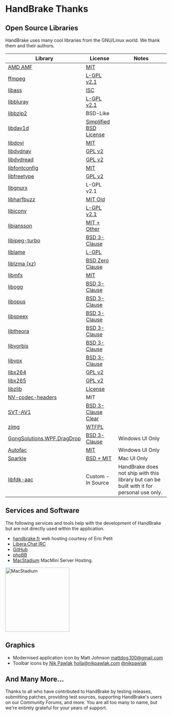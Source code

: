 # HandBrake Thanks

## Open Source Libraries

HandBrake uses many cool libraries from the GNU/Linux world. We thank them and their authors.

| Library | License | Notes |
| ------- | ------- | ----- |
| [AMD AMF](https://github.com/GPUOpen-LibrariesAndSDKs/AMF) | [MIT](https://github.com/GPUOpen-LibrariesAndSDKs/AMF?tab=License-1-ov-file#readme) ||
| [ffmpeg](https://ffmpeg.org/) | [L-GPL v2.1](https://git.ffmpeg.org/gitweb/ffmpeg.git/blob_plain/refs/heads/master:/COPYING.LGPLv2.1) ||
| [libass](https://github.com/libass/libass) | [ISC](https://github.com/libass/libass?tab=ISC-1-ov-file#readme) ||
| [libbluray](https://www.videolan.org/developers/libbluray.html) | [L-GPL v2.1](https://code.videolan.org/videolan/libbluray/-/blob/master/COPYING) ||
| [libbzip2](https://sourceforge.net/projects/bzip2/) | BSD-Like ||
| [libdav1d](https://code.videolan.org/videolan/dav1d) | [Simplified BSD License](https://code.videolan.org/videolan/dav1d/-/blob/master/COPYING?ref_type=heads) ||
| [libdovi](https://github.com/quietvoid/dovi_tool) | [MIT](https://github.com/quietvoid/dovi_tool/blob/main/LICENSE) ||
| [libdvdnav](https://www.videolan.org/developers/libdvdnav.html) | [GPL v2](https://code.videolan.org/videolan/libdvdnav/-/blob/master/COPYING) ||
| [libdvdread](https://www.videolan.org/developers/libdvdnav.html) | [GPL v2](https://code.videolan.org/videolan/libdvdread/-/blob/master/COPYING) ||
| [libfontconfig](https://freedesktop.org/wiki/Software/fontconfig/) | [MIT](https://gitlab.freedesktop.org/fontconfig/fontconfig/-/blob/main/COPYING) ||
| [libfreetype](https://freetype.org/) | [GPL v2](https://freetype.org/license.html) ||
| [libgnurx](https://sourceforge.net/projects/mingw/files/Other/UserContributed/regex/mingw-regex-2.5.1/) | L-GPL v2.1 ||
| [libharfbuzz](https://www.freedesktop.org/wiki/Software/HarfBuzz/) | [MIT Old](https://github.com/harfbuzz/harfbuzz?tab=License-1-ov-file#readme) ||
| [libiconv](https://www.gnu.org/software/libiconv/) | [L-GPL v2.1](https://www.gnu.org/licenses/old-licenses/lgpl-2.1.en.html) ||
| [libjansson](http://www.digip.org/jansson/) | [MIT + Other](https://github.com/akheron/jansson?tab=License-1-ov-file#readme) ||
| [libjpeg-turbo](https://github.com/libjpeg-turbo/libjpeg-turbo) | [BSD 3-Clause](https://github.com/libjpeg-turbo/libjpeg-turbo?tab=License-1-ov-file#readme) ||
| [liblame](http://lame.sourceforge.net/) | [L-GPL](https://lame.sourceforge.io/) ||
| [liblzma (xz)](https://tukaani.org/xz/) | [BSD Zero Clause](https://git.tukaani.org/?p=xz.git;a=blob;f=COPYING.0BSD) ||
| [libmfx](https://github.com/intel/libvpl) | [MIT](https://github.com/intel/libvpl/blob/main/LICENSE) ||
| [libogg](https://xiph.org/ogg/) | [BSD 3-Clause](https://gitlab.xiph.org/xiph/ogg/-/blob/master/COPYING) ||
| [libopus](https://www.opus-codec.org/) | [BSD 3-Clause](https://www.opus-codec.org/license/) ||
| [libspeex](https://www.speex.org/) | [BSD 3-Clause](https://gitlab.xiph.org/xiph/speex/-/blob/master/COPYING) ||
| [libtheora](https://theora.org/) | [BSD 3-Clause](https://gitlab.xiph.org/xiph/theora/-/blob/master/COPYING) ||
| [libvorbis](http://vorbis.com/) | [BSD 3-Clause](https://gitlab.xiph.org/xiph/vorbis/-/blob/master/COPYING) ||
| [libvpx](https://github.com/webmproject/libvpx/) |[BSD 3-Clause](https://github.com/webmproject/libvpx/?tab=BSD-3-Clause-1-ov-file#readme) ||
| [libx264](https://www.videolan.org/developers/x264.html) | [GPL v2](https://www.videolan.org/developers/x264.html) ||
| [libx265](http://x265.org/) | [GPL v2](https://www.x265.org/x265-licensing-faq/) ||
| [libzlib](http://zlib.net/) | [License](https://zlib.net/zlib_license.html) ||
| [NV-codec-headers](https://git.videolan.org/?p=ffmpeg/nv-codec-headers.git) | MIT ||
| [SVT-AV1](https://gitlab.com/AOMediaCodec/SVT-AV1) | [BSD 3-Clause Clear](https://gitlab.com/AOMediaCodec/SVT-AV1/-/blob/master/LICENSE.md) ||
| [zimg](https://github.com/sekrit-twc/zimg) | [WTFPL](https://bitbucket.org/the-sekrit-twc/zimg/src/master/COPYING) | |
| [GongSolutions.WPF.DragDrop](https://github.com/punker76/gong-wpf-dragdrop) | [BSD 3-Clause](https://github.com/punker76/gong-wpf-dragdrop/blob/develop/LICENSE) | Windows UI Only |
| [Autofac](https://autofac.org/) | [MIT](https://github.com/autofac/Autofac/blob/develop/LICENSE) |  Windows UI Only |
| [Sparkle](https://sparkle-project.org/) | [BSD + MIT](https://github.com/sparkle-project/Sparkle?tab=License-1-ov-file#readme) |  Mac UI Only |
| [libfdk-aac](https://sourceforge.net/projects/opencore-amr/) | Custom - In Source | HandBrake does not ship with this library but can be built with it for personal use only. |


## Services and Software
The following services and tools help with the development of HandBrake but are not directly used within the application.

- [handbrake.fr](https://handbrake.fr) web hosting courtesy of Eric Petit
- [Libera.Chat IRC](https://libera.chat/)
- [GitHub](https://github.com)
- [phpBB](http://www.phpbb.com/)
- [MacStadium](https://www.macstadium.com/) MacMini Server Hosting. 
<img width="200" alt="MacStadium" src="https://uploads-ssl.webflow.com/5ac3c046c82724970fc60918/5c019d917bba312af7553b49_MacStadium-developerlogo.png">


## Graphics

- Modernised application icon by Matt Johnson <mattdog.100@gmail.com>
- Toolbar icons by [Nik Pawlak](http://nikpawlak.com) <holla@nikpawlak.com> [@nikpawlak](https://twitter.com/nikpawlak)


## And Many More...

Thanks to all who have contributed to HandBrake by testing releases, submitting patches, providing test sources, supporting HandBrake's users on our Community Forums, and more. You are all too many to name, but we're entirely grateful for your years of support.

